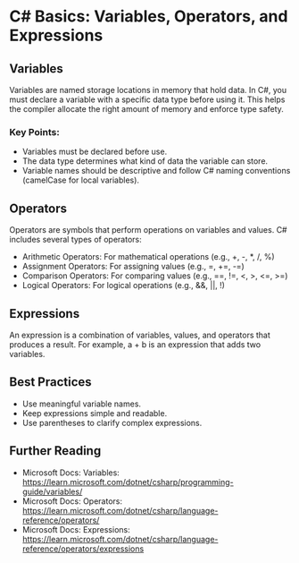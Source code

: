 # C# Basics: Variables, Operators, and Expressions

## Variables
Variables are named storage locations in memory that hold data. In C#, you must declare a variable with a specific data type before using it. This helps the compiler allocate the right amount of memory and enforce type safety.

### Key Points:
- Variables must be declared before use.
- The data type determines what kind of data the variable can store.
- Variable names should be descriptive and follow C# naming conventions (camelCase for local variables).

## Operators
Operators are symbols that perform operations on variables and values. C# includes several types of operators:
- Arithmetic Operators: For mathematical operations (e.g., +, -, *, /, %)
- Assignment Operators: For assigning values (e.g., =, +=, -=)
- Comparison Operators: For comparing values (e.g., ==, !=, <, >, <=, >=)
- Logical Operators: For logical operations (e.g., &&, ||, !)

## Expressions
An expression is a combination of variables, values, and operators that produces a result. For example, a + b is an expression that adds two variables.

## Best Practices
- Use meaningful variable names.
- Keep expressions simple and readable.
- Use parentheses to clarify complex expressions.

## Further Reading
- Microsoft Docs: Variables: https://learn.microsoft.com/dotnet/csharp/programming-guide/variables/
- Microsoft Docs: Operators: https://learn.microsoft.com/dotnet/csharp/language-reference/operators/
- Microsoft Docs: Expressions: https://learn.microsoft.com/dotnet/csharp/language-reference/operators/expressions
